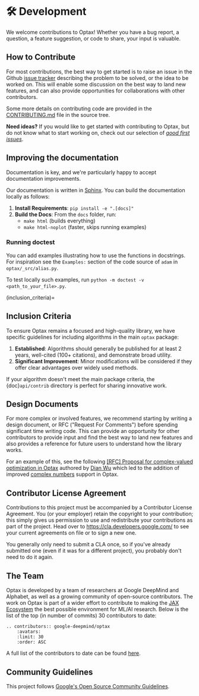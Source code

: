 # 🛠️ Development

We welcome contributions to Optax! Whether you have a bug report, a question,
a feature suggestion, or code to share, your input is valuable.

## How to Contribute

For most contributions, the best way to get started is to raise an issue in the
Github [issue tracker](https://github.com/deepmind/optax/issues) describing the
problem to be solved, or the idea to be worked on. This will enable some
discussion on the best way to land new features, and can also provide
opportunities for collaborations with other contributors.

Some more details on contributing code are provided in the
[CONTRIBUTING.md](https://github.com/google-deepmind/optax/blob/main/CONTRIBUTING.md)
file in the source tree.

**Need ideas?** If you would like to get started with contributing to Optax,
but do not know what to start working on, check out our selection of
[*good first issues*](https://github.com/google-deepmind/optax/issues?q=is%3Aissue+is%3Aopen+label%3A%22good+first+issue%22).


## Improving the documentation

Documentation is key, and we're particularly happy to accept documentation improvements.

Our documentation is written in [Sphinx](https://www.sphinx-doc.org/en/master/). You can
build the documentation locally as follows:

1. **Install Requirements**: `pip install -e ".[docs]"`
2. **Build the Docs**: From the `docs` folder, run:
   * `make html` (builds everything)
   * `make html-noplot` (faster, skips running examples)


### Running doctest
You can add examples illustrating how to use the functions in docstrings. For
inspiration see the `Examples:` section of the code source of `adam` in 
`optax/_src/alias.py`.

To test locally such examples, run 
`python -m doctest -v <path_to_your_file>.py`.

(inclusion_criteria)=
## Inclusion Criteria

To ensure Optax remains a focused and high-quality library, we have specific
guidelines for including algorithms in the main `optax` package:

1. **Established**: Algorithms should generally be published for at least 2
years, well-cited (100+ citations), and demonstrate broad utility.
2. **Significant Improvement**: Minor modifications will be considered
if they offer clear advantages over widely used methods.

If your algorithm doesn't meet the main package criteria, the {doc}`api/contrib`
directory is perfect for sharing innovative work.


## Design Documents

For more complex or involved features, we recommend starting by writing a
design document, or RFC ("Request For Comments") before spending significant
time writing code. This can provide an opportunity for other contributors to
provide input and find the best way to land new features and also provides a
reference for future users to understand how the library works.

For an example of this, see the following
[[RFC] Proposal for complex-valued optimization in Optax](https://gist.github.com/wdphy16/118aef6fb5f82c49790d7678cf87da29) authored by [Dian Wu](https://github.com/wdphy16) which led to the addition of
improved
[complex numbers](https://optax.readthedocs.io/en/latest/api/contrib.html?complex-valued-optimization#complex-valued-optimization) support in Optax.


## Contributor License Agreement

Contributions to this project must be accompanied by a Contributor License
Agreement. You (or your employer) retain the copyright to your contribution;
this simply gives us permission to use and redistribute your contributions as
part of the project. Head over to <https://cla.developers.google.com/> to see
your current agreements on file or to sign a new one.

You generally only need to submit a CLA once, so if you've already submitted one
(even if it was for a different project), you probably don't need to do it
again.


## The Team

Optax is developed by a team of researchers at Google DeepMind and Alphabet, as
well as a growing community of open-source contributors. The work on Optax is
part of a wider effort to contribute to making the
[JAX Ecosystem](https://deepmind.google/discover/blog/using-jax-to-accelerate-our-research/)
the best possible environment for ML/AI research. Below is the list of the top
(in number of commits) 30 contributors to date:


```{eval-rst}
.. contributors:: google-deepmind/optax
    :avatars:
    :limit: 30
    :order: ASC
```

A full list of the contributors to date can be found
[here](https://github.com/deepmind/optax/graphs/contributors).


## Community Guidelines

This project follows
[Google's Open Source Community Guidelines](https://opensource.google.com/conduct/).
